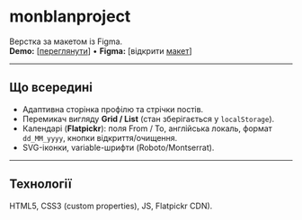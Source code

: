 # monblanproject

Верстка за макетом із Figma.  
**Demo:** [[переглянути](https://radykhovska.github.io/monblanproject/)] • **Figma:** [відкрити [макет](https://www.figma.com/file/MwGYHQfDaytsvUW7ivCNMY/%D0%A2%D0%B5%D1%81%D1%82%D0%BE%D0%B2%D0%BE%D0%B5-%D0%B4%D0%BB%D1%8F-%D0%B2%D0%B5%D1%80%D1%81%D1%82%D0%B0%D0%BB%D1%8C%D1%89%D0%B8%D0%BA%D0%BE%D0%B2?node-id=0%3A1 )]

---

## Що всередині
- Адаптивна сторінка профілю та стрічки постів.
- Перемикач вигляду **Grid / List** (стан зберігається у `localStorage`).
- Календарі (**Flatpickr**): поля From / To, англійська локаль, формат `dd_MM_yyyy`, кнопки відкриття/очищення.
- SVG-іконки, variable-шрифти (Roboto/Montserrat).

---

## Технології
HTML5, CSS3 (custom properties), JS, Flatpickr CDN).

